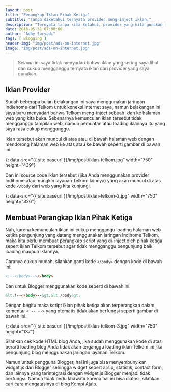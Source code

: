 ```yaml
---
layout: post
title: "Perangkap Iklan Pihak Ketiga"
subtitle: "Tanpa diketahui ternyata provider meng-inject iklan."
description: "Ternyata tanpa kita ketahui, provider yang kita gunakan meng-inject iklan. Untuk itu kita buat perangkap iklannya."
date: 2016-05-31 07:00:00
author: "Adhy Suryadi"
tags: [ Blogging ]
header-img: "img/post/ads-on-internet.jpg"
image: "img/post/ads-on-internet.jpg"
---
```


> Selama ini saya tidak menyadari bahwa iklan yang sering saya lihat dan cukup mengganggu ternyata iklan dari provider yang saya gunakan.

## Iklan Provider

Sudah beberapa bulan belakangan ini saya menggunakan jaringan Indiehome dari Telkom untuk koneksi internet saya, namun belakangan ini saya baru menyadari bahwa Telkom meng-inject sebuah iklan ke halaman web yang kita buka. Sebenarnya kemunculan iklan tersebut tidak mengganggu tampilan web, namun pemuatan atau loading iklannya itu yang saya rasa cukup mengganggu.

Iklan tersebut akan muncul di atas atau di bawah halaman web dengan mendorong halaman web ke atas atau ke bawah seperti gambar di bawah ini.

![Iklan Telkom](data:image/png;base64,R0lGODlhAQABAAD/ACwAAAAAAQABAAACADs= "Iklan Telkom"){: data-src="{{ site.baseurl }}/img/post/iklan-telkom.jpg" width="750" height="439"}

Dan ini source code iklan tersebut (jika Anda menggunakan provider Indihome atau mungkin layanan Telkom lainnya) yang akan muncul di atas kode `</body` dari web yang kita kunjungi.

![Script Iklan Telkom](data:image/png;base64,R0lGODlhAQABAAD/ACwAAAAAAQABAAACADs= "Script Iklan Telkom"){: data-src="{{ site.baseurl }}/img/post/iklan-telkom-2.jpg" width="750" height="326"}

## Membuat Perangkap Iklan Pihak Ketiga

Nah, karena kemunculan iklan ini cukup menggangu loading halaman web ketika pengunjung yang datang menggunakan jaringan Indihome Telkom, maka kita perlu membuat perangkap script yang di-inject oleh pihak ketiga sepert iklan Telkom tersebut agar tidak mengganggu pengunjung baik loading maupun iklannya.

Caranya cukup mudah, silahkan ganti kode `</body>` dengan kode di bawah ini:

```html
<!--</body>--></body>
```
Dan untuk Blogger menggunakan kode seperti di bawah ini:

```html
&lt;!--</body>--&gt;&lt;/body&gt;
```

Dengan begitu maka script iklan pihak ketiga akan terperangkap dalam komentar `<!-- -->` yang otomatis tidak akan berfungsi seperti gambar di bawah ini.

![Script Iklan Telkom](data:image/png;base64,R0lGODlhAQABAAD/ACwAAAAAAQABAAACADs= "Script Iklan Telkom"){: data-src="{{ site.baseurl }}/img/post/iklan-telkom-3.jpg" width="750" height="137"}

Silahkan cek kode HTML blog Anda, jika sudah menggunakan kode di atas berarti loading blog Anda tidak akan terganggu loading iklan Telkom ini jika pengunjung blog menggunakan jaringan layanan Telkom.

Namun untuk pengguna Blogger, hal ini juga bisa menyembunyikan widget.js dari Blogger sehingga widget sepert arsip, statistik, contact form, dan lainnya yang terintegrasi dengan widget.js Blogger menjadi tidak berfungsi. Namun tidak perlu khawatir karena hal ini bisa diatasi, silahkan cari cara mengatasinya di blog Kompi Ajaib.
